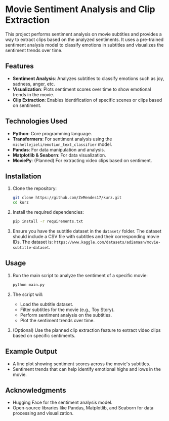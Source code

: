 # Movie Sentiment Analysis and Clip Extraction

This project performs sentiment analysis on movie subtitles and provides a way to extract clips based on the analyzed sentiments. It uses a pre-trained sentiment analysis model to classify emotions in subtitles and visualizes the sentiment trends over time.

## Features

- **Sentiment Analysis**: Analyzes subtitles to classify emotions such as joy, sadness, anger, etc.
- **Visualization**: Plots sentiment scores over time to show emotional trends in the movie.
- **Clip Extraction**: Enables identification of specific scenes or clips based on sentiment.

## Technologies Used

- **Python**: Core programming language.
- **Transformers**: For sentiment analysis using the `michellejieli/emotion_text_classifier` model.
- **Pandas**: For data manipulation and analysis.
- **Matplotlib & Seaborn**: For data visualization.
- **MoviePy**: (Planned) For extracting video clips based on sentiment.

## Installation

1. Clone the repository:
   ```bash
   git clone https://github.com/ZeMendes17/kurz.git
   cd kurz
   ```

2. Install the required dependencies:
   ```bash
   pip install -r requirements.txt
   ```

3. Ensure you have the subtitle dataset in the `dataset/` folder. The dataset should include a CSV file with subtitles and their corresponding movie IDs. The dataset is: `https://www.kaggle.com/datasets/adiamaan/movie-subtitle-dataset`.

## Usage

1. Run the main script to analyze the sentiment of a specific movie:
   ```bash
   python main.py
   ```

2. The script will:
   - Load the subtitle dataset.
   - Filter subtitles for the movie (e.g., Toy Story).
   - Perform sentiment analysis on the subtitles.
   - Plot the sentiment trends over time.

3. (Optional) Use the planned clip extraction feature to extract video clips based on specific sentiments.

## Example Output

- A line plot showing sentiment scores across the movie's subtitles.
- Sentiment trends that can help identify emotional highs and lows in the movie.

## Acknowledgments

- Hugging Face for the sentiment analysis model.
- Open-source libraries like Pandas, Matplotlib, and Seaborn for data processing and visualization.
